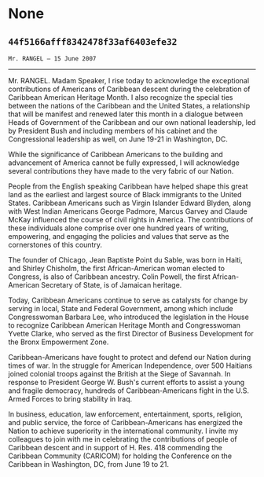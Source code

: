 # None
## `44f5166afff8342478f33af6403efe32`
`Mr. RANGEL — 15 June 2007`

---


Mr. RANGEL. Madam Speaker, I rise today to acknowledge the 
exceptional contributions of Americans of Caribbean descent during the 
celebration of Caribbean American Heritage Month. I also recognize the 
special ties between the nations of the Caribbean and the United 
States, a relationship that will be manifest and renewed later this 
month in a dialogue between Heads of Government of the Caribbean and 
our own national leadership, led by President Bush and including 
members of his cabinet and the Congressional leadership as well, on 
June 19-21 in Washington, DC.

While the significance of Caribbean Americans to the building and 
advancement of America cannot be fully expressed, I will acknowledge 
several contributions they have made to the very fabric of our Nation.

People from the English speaking Caribbean have helped shape this 
great land as the earliest and largest source of Black immigrants to 
the United States. Caribbean Americans such as Virgin Islander Edward 
Blyden, along with West Indian Americans George Padmore, Marcus Garvey 
and Claude McKay influenced the course of civil rights in America. The 
contributions of these individuals alone comprise over one hundred 
years of writing, empowering, and engaging the policies and values that 
serve as the cornerstones of this country.

The founder of Chicago, Jean Baptiste Point du Sable, was born in 
Haiti, and Shirley Chisholm, the first African-American woman elected 
to Congress, is also of Caribbean ancestry. Colin Powell, the first 
African-American Secretary of State, is of Jamaican heritage.

Today, Caribbean Americans continue to serve as catalysts for change 
by serving in local, State and Federal Government, among which include 
Congresswoman Barbara Lee, who introduced the legislation in the House 
to recognize Caribbean American Heritage Month and Congresswoman 
Yvette Clarke, who served as the first Director of Business Development 
for the Bronx Empowerment Zone.


Caribbean-Americans have fought to protect and defend our Nation 
during times of war. In the struggle for American Independence, over 
500 Haitians joined colonial troops against the British at the Siege of 
Savannah. In response to President George W. Bush's current efforts to 
assist a young and fragile democracy, hundreds of Caribbean-Americans 
fight in the U.S. Armed Forces to bring stability in Iraq.

In business, education, law enforcement, entertainment, sports, 
religion, and public service, the force of Caribbean-Americans has 
energized the Nation to achieve superiority in the international 
community. I invite my colleagues to join with me in celebrating the 
contributions of people of Caribbean descent and in support of H. Res. 
418 commending the Caribbean Community (CARlCOM) for holding the 
Conference on the Caribbean in Washington, DC, from June 19 to 21.
